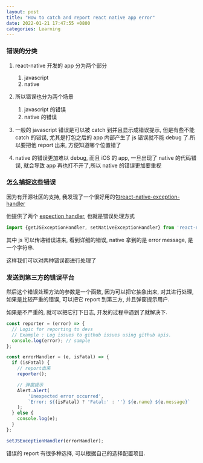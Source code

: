 ```yaml
---
layout: post
title: "How to catch and report react native app error"
date: 2022-01-21 17:47:55 +0800
categories: Learning
---
```


### 错误的分类

1. react-native 开发的 app 分为两个部分

   1. javascript
   2. native

2. 所以错误也分为两个场景

   1. javascript 的错误
   2. native 的错误

3. 一般的 javascript 错误是可以被 catch 到并且显示成错误提示, 但是有些不能 catch 的错误, 尤其是打包之后的 app 内部产生了 js 错误就不能 debug 了.所以要把他 report 出来, 方便知道哪个位置错了

4. native 的错误更加难以 debug, 而且 iOS 的 app, 一旦出现了 native 的代码错误, 就会导致 app 再也打不开了,所以 native 的错误更加要重视

### 怎么捕捉这些错误

因为有开源社区的支持, 我发现了一个很好用的包[react-native-exception-handler](https://github.com/a7ul/react-native-exception-handler)

他提供了两个 [expection handler](https://github.com/a7ul/react-native-exception-handler#usage), 也就是错误处理方式

```js
import {getJSExceptionHandler, setNativeExceptionHandler} from 'react-native-exception-handler';
```

其中 js 可以传递错误进来, 看到详细的错误, native 拿到的是 error message, 是一个字符串.

这样我们可以对两种错误都进行处理了

### 发送到第三方的错误平台

然后这个错误处理方法的参数是一个函数, 因为可以把它抽象出来, 对其进行处理, 如果是比较严重的错误, 可以把它 report 到第三方, 并且弹窗提示用户.

如果是不严重的, 就可以把它打下日志, 开发的过程中遇到了就解决下.

```js
const reporter = (error) => {
  // Logic for reporting to devs
  // Example : Log issues to github issues using github apis.
  console.log(error); // sample
};

const errorHandler = (e, isFatal) => {
  if (isFatal) {
    // report出来
    reporter();

    // 弹窗提示
    Alert.alert(
        'Unexpected error occurred',
        `Error: ${(isFatal) ? 'Fatal:' : ''} ${e.name} ${e.message}`
    );
  } else {
    console.log(e); 
  }
};

setJSExceptionHandler(errorHandler);
```

错误的 report 有很多种选择, 可以根据自己的选择配置项目.
